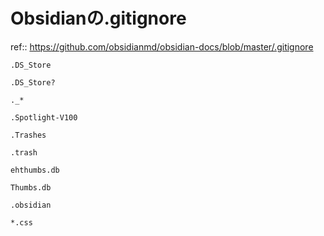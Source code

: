# Obsidianの.gitignore

ref:: https://github.com/obsidianmd/obsidian-docs/blob/master/.gitignore

```.gitignore
.DS_Store

.DS_Store?

._*

.Spotlight-V100

.Trashes

.trash

ehthumbs.db

Thumbs.db

.obsidian

*.css
```